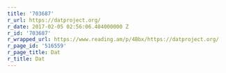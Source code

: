 ```yaml
---
title: '703687'
r_url: https://datproject.org/
r_date: 2017-02-05 02:56:06.404000000 Z
r_id: '703687'
r_wrapped_url: https://www.reading.am/p/4Bbx/https://datproject.org/
r_page_id: '516559'
r_page_title: Dat
r_title: Dat
---
```


